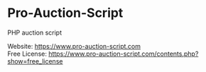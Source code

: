 # Pro-Auction-Script
PHP auction script

Website: https://www.pro-auction-script.com
<br>
Free License: https://www.pro-auction-script.com/contents.php?show=free_license
